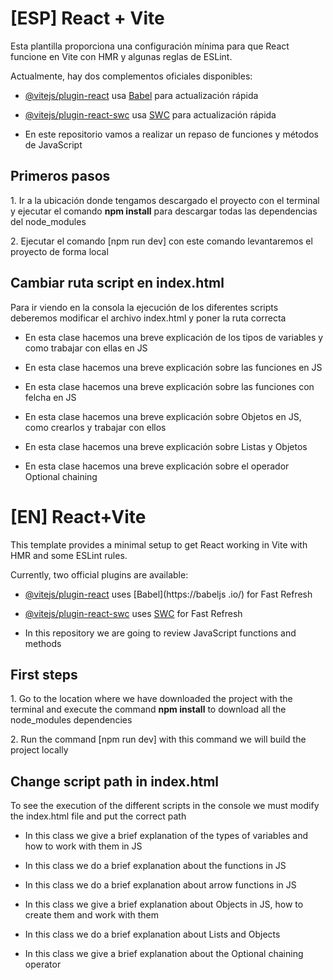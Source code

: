 # [ESP] React + Vite

Esta plantilla proporciona una configuración mínima para que React funcione en Vite con HMR y algunas reglas de ESLint.

Actualmente, hay dos complementos oficiales disponibles:

- [@vitejs/plugin-react](https://github.com/vitejs/vite-plugin-react/blob/main/packages/plugin-react/README.md) usa [Babel](https://babeljs.io/) para actualización rápida
- [@vitejs/plugin-react-swc](https://github.com/vitejs/vite-plugin-react-swc) usa [SWC](https://swc.rs/) para actualización rápida

- En este repositorio vamos a realizar un repaso de funciones y métodos de JavaScript

<h2>Primeros pasos</h2>
<p>1. Ir a la ubicación donde tengamos descargado el proyecto con el terminal y ejecutar el comando <b>npm install</b> para descargar todas las dependencias del node_modules</p>
<p>2. Ejecutar el comando [npm run dev] con este comando levantaremos el proyecto de forma local</p>

<h2>Cambiar ruta script en index.html</h2>
<p>Para ir viendo en la consola la ejecución de los diferentes scripts deberemos modificar el archivo index.html y poner la ruta correcta</p>
<ul>
    <li>
        <p>En esta clase hacemos una breve explicación de los tipos de variables y como trabajar con ellas en JS</p>
        <p><script type="module" src="/src/01-Variables-consts.js"></script></p>
    </li>
    <li>
        <p>En esta clase hacemos una breve explicación sobre las funciones en JS</p>
        <p><script type="module" src="/src/02-Funciones.js"></script></p>
    </li>
    <li>
        <p>En esta clase hacemos una breve explicación sobre las funciones con felcha en JS</p>
        <p><script type="module" src="/src/03-Funciones-Flecha.js"></script></p>
    </li>
    <li>
        <p>En esta clase hacemos una breve explicación sobre Objetos en JS, como crearlos y trabajar con ellos</p>
        <p><script type="module" src="/src/04-Objetos.js"></script></p>
    </li>
    <li>
        <p>En esta clase hacemos una breve explicación sobre Listas y Objetos</p>
        <p><script type="module" src="/src/05-Arreglos.js"></script></p>
    </li>
    <li>
        <p>En esta clase hacemos una breve explicación sobre el operador Optional chaining</p>
        <p><script type="module" src="/src/06-Operador-Optional-chaining.js"></script></p>
    </li>
</ul>

# [EN] React+Vite

This template provides a minimal setup to get React working in Vite with HMR and some ESLint rules.

Currently, two official plugins are available:

- [@vitejs/plugin-react](https://github.com/vitejs/vite-plugin-react/blob/main/packages/plugin-react/README.md) uses [Babel](https://babeljs .io/) for Fast Refresh
- [@vitejs/plugin-react-swc](https://github.com/vitejs/vite-plugin-react-swc) uses [SWC](https://swc.rs/) for Fast Refresh

- In this repository we are going to review JavaScript functions and methods

<h2>First steps</h2>
<p>1. Go to the location where we have downloaded the project with the terminal and execute the command <b>npm install</b> to download all the node_modules dependencies</p>
<p>2. Run the command [npm run dev] with this command we will build the project locally</p>

<h2>Change script path in index.html</h2>
<p>To see the execution of the different scripts in the console we must modify the index.html file and put the correct path</p>
<ul>
    <li>
        <p>In this class we give a brief explanation of the types of variables and how to work with them in JS</p>
        <p><script type="module" src="/src/01-Variables-consts.js"></script></p>
    </li>
    <li>
        <p>In this class we do a brief explanation about the functions in JS</p>
        <p><script type="module" src="/src/02-Functions.js"></script></p>
    </li>
    <li>
        <p>In this class we do a brief explanation about arrow functions in JS</p>
        <p><script type="module" src="/src/03-Functions-Arrow.js"></script></p>
    </li>
    <li>
        <p>In this class we give a brief explanation about Objects in JS, how to create them and work with them</p>
        <p><script type="module" src="/src/04-Objects.js"></script></p>
    </li>
    <li>
        <p>In this class we do a brief explanation about Lists and Objects </p>
        <p><script type="module" src="/src/05-Arreglos.js"></script></p>
    </li>
    <li>
        <p>In this class we give a brief explanation about the Optional chaining operator</p>
        <p><script type="module" src="/src/06-Operador-Optional-chaining.js"></script></p>
    </li>
</ul>
